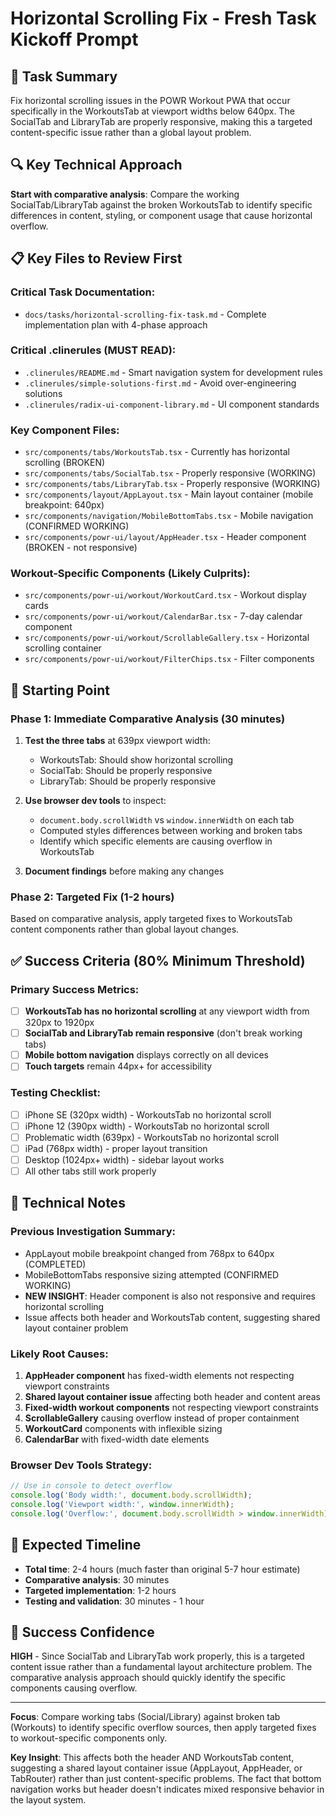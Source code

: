 # Horizontal Scrolling Fix - Fresh Task Kickoff Prompt

## 🎯 Task Summary
Fix horizontal scrolling issues in the POWR Workout PWA that occur specifically in the WorkoutsTab at viewport widths below 640px. The SocialTab and LibraryTab are properly responsive, making this a targeted content-specific issue rather than a global layout problem.

## 🔍 Key Technical Approach
**Start with comparative analysis**: Compare the working SocialTab/LibraryTab against the broken WorkoutsTab to identify specific differences in content, styling, or component usage that cause horizontal overflow.

## 📋 Key Files to Review First

### **Critical Task Documentation:**
- `docs/tasks/horizontal-scrolling-fix-task.md` - Complete implementation plan with 4-phase approach

### **Critical .clinerules (MUST READ):**
- `.clinerules/README.md` - Smart navigation system for development rules
- `.clinerules/simple-solutions-first.md` - Avoid over-engineering solutions
- `.clinerules/radix-ui-component-library.md` - UI component standards

### **Key Component Files:**
- `src/components/tabs/WorkoutsTab.tsx` - Currently has horizontal scrolling (BROKEN)
- `src/components/tabs/SocialTab.tsx` - Properly responsive (WORKING)
- `src/components/tabs/LibraryTab.tsx` - Properly responsive (WORKING)
- `src/components/layout/AppLayout.tsx` - Main layout container (mobile breakpoint: 640px)
- `src/components/navigation/MobileBottomTabs.tsx` - Mobile navigation (CONFIRMED WORKING)
- `src/components/powr-ui/layout/AppHeader.tsx` - Header component (BROKEN - not responsive)

### **Workout-Specific Components (Likely Culprits):**
- `src/components/powr-ui/workout/WorkoutCard.tsx` - Workout display cards
- `src/components/powr-ui/workout/CalendarBar.tsx` - 7-day calendar component
- `src/components/powr-ui/workout/ScrollableGallery.tsx` - Horizontal scrolling container
- `src/components/powr-ui/workout/FilterChips.tsx` - Filter components

## 🚀 Starting Point

### **Phase 1: Immediate Comparative Analysis (30 minutes)**
1. **Test the three tabs** at 639px viewport width:
   - WorkoutsTab: Should show horizontal scrolling
   - SocialTab: Should be properly responsive
   - LibraryTab: Should be properly responsive

2. **Use browser dev tools** to inspect:
   - `document.body.scrollWidth` vs `window.innerWidth` on each tab
   - Computed styles differences between working and broken tabs
   - Identify which specific elements are causing overflow in WorkoutsTab

3. **Document findings** before making any changes

### **Phase 2: Targeted Fix (1-2 hours)**
Based on comparative analysis, apply targeted fixes to WorkoutsTab content components rather than global layout changes.

## ✅ Success Criteria (80% Minimum Threshold)

### **Primary Success Metrics:**
- [ ] **WorkoutsTab has no horizontal scrolling** at any viewport width from 320px to 1920px
- [ ] **SocialTab and LibraryTab remain responsive** (don't break working tabs)
- [ ] **Mobile bottom navigation** displays correctly on all devices
- [ ] **Touch targets** remain 44px+ for accessibility

### **Testing Checklist:**
- [ ] iPhone SE (320px width) - WorkoutsTab no horizontal scroll
- [ ] iPhone 12 (390px width) - WorkoutsTab no horizontal scroll  
- [ ] Problematic width (639px) - WorkoutsTab no horizontal scroll
- [ ] iPad (768px width) - proper layout transition
- [ ] Desktop (1024px+ width) - sidebar layout works
- [ ] All other tabs still work properly

## 🔧 Technical Notes

### **Previous Investigation Summary:**
- AppLayout mobile breakpoint changed from 768px to 640px (COMPLETED)
- MobileBottomTabs responsive sizing attempted (CONFIRMED WORKING)
- **NEW INSIGHT**: Header component is also not responsive and requires horizontal scrolling
- Issue affects both header and WorkoutsTab content, suggesting shared layout container problem

### **Likely Root Causes:**
1. **AppHeader component** has fixed-width elements not respecting viewport constraints
2. **Shared layout container issue** affecting both header and content areas
3. **Fixed-width workout components** not respecting viewport constraints
4. **ScrollableGallery** causing overflow instead of proper containment
5. **WorkoutCard** components with inflexible sizing
6. **CalendarBar** with fixed-width date elements

### **Browser Dev Tools Strategy:**
```javascript
// Use in console to detect overflow
console.log('Body width:', document.body.scrollWidth);
console.log('Viewport width:', window.innerWidth);
console.log('Overflow:', document.body.scrollWidth > window.innerWidth);
```

## 🎯 Expected Timeline
- **Total time**: 2-4 hours (much faster than original 5-7 hour estimate)
- **Comparative analysis**: 30 minutes
- **Targeted implementation**: 1-2 hours  
- **Testing and validation**: 30 minutes - 1 hour

## 🔮 Success Confidence
**HIGH** - Since SocialTab and LibraryTab work properly, this is a targeted content issue rather than a fundamental layout architecture problem. The comparative analysis approach should quickly identify the specific components causing overflow.

---

**Focus**: Compare working tabs (Social/Library) against broken tab (Workouts) to identify specific overflow sources, then apply targeted fixes to workout-specific components only.

**Key Insight**: This affects both the header AND WorkoutsTab content, suggesting a shared layout container issue (AppLayout, AppHeader, or TabRouter) rather than just content-specific problems. The fact that bottom navigation works but header doesn't indicates mixed responsive behavior in the layout system.
